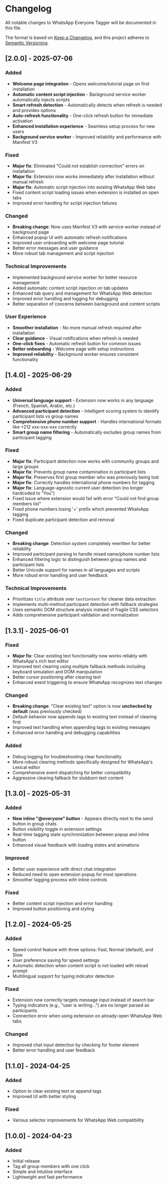 # Changelog

All notable changes to WhatsApp Everyone Tagger will be documented in this file.

The format is based on [Keep a Changelog](https://keepachangelog.com/en/1.0.0/),
and this project adheres to [Semantic Versioning](https://semver.org/spec/v2.0.0.html).

## [2.0.0] - 2025-07-06

### Added
- **Welcome page integration** - Opens welcome/tutorial page on first installation
- **Automatic content script injection** - Background service worker automatically injects scripts
- **Smart refresh detection** - Automatically detects when refresh is needed and provides options
- **Auto-refresh functionality** - One-click refresh button for immediate activation
- **Enhanced installation experience** - Seamless setup process for new users
- **Background service worker** - Improved reliability and performance with Manifest V3

### Fixed
- **Major fix**: Eliminated "Could not establish connection" errors on installation
- **Major fix**: Extension now works immediately after installation without manual refresh
- **Major fix**: Automatic script injection into existing WhatsApp Web tabs
- Fixed content script loading issues when extension is installed on open tabs
- Improved error handling for script injection failures

### Changed
- **Breaking change**: Now uses Manifest V3 with service worker instead of background page
- Enhanced popup UI with automatic refresh notifications
- Improved user onboarding with welcome page tutorial
- Better error messages and user guidance
- More robust tab management and script injection

### Technical Improvements
- Implemented background service worker for better resource management
- Added automatic content script injection on tab updates
- Enhanced tab query and management for WhatsApp Web detection
- Improved error handling and logging for debugging
- Better separation of concerns between background and content scripts

### User Experience
- **Smoother installation** - No more manual refresh required after installation
- **Clear guidance** - Visual notifications when refresh is needed
- **One-click fixes** - Automatic refresh button for common issues
- **Better onboarding** - Welcome page with setup instructions
- **Improved reliability** - Background worker ensures consistent functionality

## [1.4.0] - 2025-06-29

### Added
- **Universal language support** - Extension now works in any language (French, Spanish, Arabic, etc.)
- **Advanced participant detection** - Intelligent scoring system to identify participant lists vs group names
- **Comprehensive phone number support** - Handles international formats like +212 xxx-xxx-xxx correctly
- **Smart group name filtering** - Automatically excludes group names from participant tagging

### Fixed
- **Major fix**: Participant detection now works with community groups and large groups
- **Major fix**: Prevents group name contamination in participant lists
- **Major fix**: Preserves first group member who was previously being lost
- **Major fix**: Correctly handles international phone numbers for tagging
- **Major fix**: Language-agnostic current user detection (no longer hardcoded to "You")
- Fixed issue where extension would fail with error "Could not find group members list"
- Fixed phone numbers losing '+' prefix which prevented WhatsApp tagging
- Fixed duplicate participant detection and removal

### Changed
- **Breaking change**: Detection system completely rewritten for better reliability
- Improved participant parsing to handle mixed name/phone number lists
- Enhanced filtering logic to distinguish between group names and participant lists
- Better Unicode support for names in all languages and scripts
- More robust error handling and user feedback

### Technical Improvements
- Prioritizes `title` attribute over `textContent` for cleaner data extraction
- Implements multi-method participant detection with fallback strategies
- Uses semantic DOM structure analysis instead of fragile CSS selectors
- Adds comprehensive participant validation and normalization

## [1.3.1] - 2025-06-01

### Fixed
- **Major fix**: Clear existing text functionality now works reliably with WhatsApp's rich text editor
- Improved text clearing using multiple fallback methods including keyboard simulation and DOM manipulation
- Better cursor positioning after clearing text
- Enhanced event triggering to ensure WhatsApp recognizes text changes

### Changed
- **Breaking change**: "Clear existing text" option is now **unchecked by default** (was previously checked)
- Default behavior now appends tags to existing text instead of clearing first
- Improved text handling when appending tags to existing messages
- Enhanced error handling and debugging capabilities

### Added
- Debug logging for troubleshooting clear functionality
- More robust clearing methods specifically designed for WhatsApp's Lexical editor
- Comprehensive event dispatching for better compatibility
- Aggressive clearing fallback for stubborn text content

## [1.3.0] - 2025-05-31

### Added
- **New inline "@everyone" button** - Appears directly next to the send button in group chats
- Button visibility toggle in extension settings
- Real-time tagging state synchronization between popup and inline button
- Enhanced visual feedback with loading states and animations

### Improved
- Better user experience with direct chat integration
- Reduced need to open extension popup for most operations
- Smoother tagging process with inline controls

### Fixed
- Better content script injection and error handling
- Improved button positioning and styling

## [1.2.0] - 2024-05-25

### Added
- Speed control feature with three options: Fast, Normal (default), and Slow
- User preference saving for speed settings
- Automatic detection when content script is not loaded with reload prompt
- Multilingual support for typing indicator detection

### Fixed
- Extension now correctly targets message input instead of search bar
- Typing indicators (e.g., "user is writing...") are no longer parsed as participants
- Connection error when using extension on already-open WhatsApp Web tabs

### Changed
- Improved chat input detection by checking for footer element
- Better error handling and user feedback

## [1.1.0] - 2024-04-25

### Added
- Option to clear existing text or append tags
- Improved UI with better styling

### Fixed
- Various selector improvements for WhatsApp Web compatibility

## [1.0.0] - 2024-04-23

### Added
- Initial release
- Tag all group members with one click
- Simple and intuitive interface
- Lightweight and fast performance